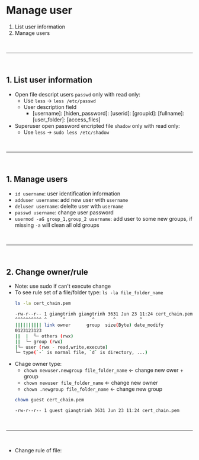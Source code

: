 # Manage user
1. List user information
2. Manage users

<br><hr><br>

## 1. List user information
- Open file descript users `passwd` only with read only:
    - Use `less` -> `less /etc/passwd`
    - User description field
        - [username]: [hiden_password]: [userid]: [groupid]: [fullname]: [user_folder]: [access_files]
- Superuser open password encripted file `shadow` only with read only:
    - Use `less` -> `sudo less /etc/shadow`

<br><hr><br>


## 1. Manage users
- `id username`: user identification information
- `adduser username`: add new user with `username`
- `deluser username`: delelte user with `username`
- `passwd username`: change user password
- `usermod -aG group_1,group_2 username`: add user to some new groups, if missing `-a` will clean all old groups

<br><hr><br>

## 2. Change owner/rule
- Note: use sudo if can't execute change
- To see rule set of a file/folder type: `ls -la file_folder_name`
    ``` bash
    ls -la cert_chain.pem 
    
    -rw-r--r-- 1 giangtrinh giangtrinh 3631 Jun 23 11:24 cert_chain.pem
    ^^^^^^^^^^ ^      ^          ^       ^         ^
    |||||||||| link owner      group  size(Byte) date_modify
    0123123123
    ||  |  └─ others (rwx)
    ||  └─ group (rwx)
    |└─ user (rwx - read,write,execute)
    └─ type(`-` is normal file, `d` is directory, ...)

- Chage owner type: 
    - `chown newuser.newgroup file_folder_name` <- change new ower + group
    - `chown newuser file_folder_name` <- change new owner
    - `chown .newgroup file_folder_name` <- change new group
    ``` bash
    chown guest cert_chain.pem

    -rw-r--r-- 1 guest giangtrinh 3631 Jun 23 11:24 cert_chain.pem

<br><hr><br>

- Change rule of file:
    

